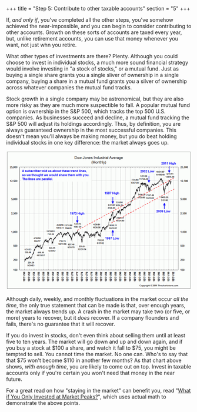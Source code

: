 +++
title = "Step 5: Contribute to other taxable accounts"
section = "5"
+++

If, _and only if_, you've completed all the other steps, you've somehow achieved the near-impossible, and you can begin to consider contributing to other accounts. Growth on these sorts of accounts are taxed every year, but, unlike retirement accounts, you can use that money whenever you want, not just whn you retire.

What other types of investments are there? Plenty. Although you could choose to invest in individual stocks, a much more sound financial strategy would involve investing in "a stock of stocks," or a mutual fund. Just as buying a single share grants you a single sliver of ownership in a single company, buying a share in a mutual fund grants you a silver of ownership across whatever companies the mutual fund tracks.

Stock growth in a single company may be astronomical, but they are also more risky as they are much more suspectible to fall. A popular mutual fund option is ownership in the S&P 500, which tracks the top 500 U.S. companies. As businesses succeed and decline, a mutual fund tracking the S&P 500 will adjust its holdings accordingly. Thus, by definition, you are always guaranteed ownership in the most successful companies. This doesn't mean you'll always be making money, but you do beat holding individual stocks in one key difference: the market always goes up.

![Chart of the Dow Jones Industrial Average moving up and to the right](djia.gif)

Although daily, weekly, and monthly fluctuations in the market occur <em>all the time</em>, the only true statement that can be made is that, over enough years, the market always trends up. A crash in the market may take two (or five, or more) years to recover, but it <em>does</em> recover. If a company flounders and fails, there's no guarantee that it will recover.

If you do invest in stocks, don't even think about selling them until at least five to ten years. The market will go down and up and down again, and if you buy a stock at $100 a share, and watch it fall to $75, you might be tempted to sell. You cannot time the market. No one can. Who's to say that that $75 won't become $110 in another few months? As that chart above shows, _with enough time_, you are likely to come out on top. Invest in taxable accounts only if you're certain you won't need that money in the near future.

For a great read on how "staying in the market" can benefit you, read "[What if You Only Invested at Market Peaks?](https://awealthofcommonsense.com/2014/02/worlds-worst-market-timer/)", which uses actual math to demonstrate the above points.
